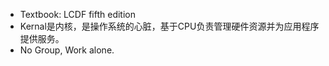 - Textbook: LCDF fifth edition
- Kernal是内核，是操作系统的心脏，基于CPU负责管理硬件资源并为应用程序提供服务。
- No Group, Work alone.